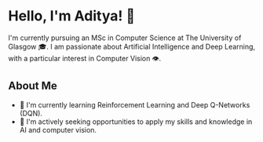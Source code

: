 # Hello, I'm Aditya! 👋

I'm currently pursuing an MSc in Computer Science at The University of Glasgow 🎓.
I am passionate about Artificial Intelligence and Deep Learning, with a particular interest in Computer Vision 👁️.


## About Me

- 🌱 I'm currently learning Reinforcement Learning and Deep Q-Networks (DQN).
- 💼 I'm actively seeking opportunities to apply my skills and knowledge in AI and computer vision.



<!--
**Aditya-Madhira/Aditya-Madhira** is a ✨ _special_ ✨ repository because its `README.md` (this file) appears on your GitHub profile.

Here are some ideas to get you started:

- 🔭 I’m currently working on ...
- 🌱 I’m currently learning ...
- 👯 I’m looking to collaborate on ...
- 🤔 I’m looking for help with ...
- 💬 Ask me about ...
- 📫 How to reach me: ...
- 😄 Pronouns: ...
- ⚡ Fun fact: ...
-->
